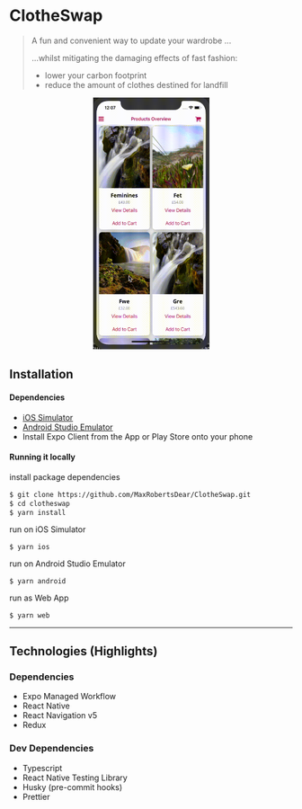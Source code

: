 # ClotheSwap

> A fun and convenient way to update your wardrobe ...
>
>  ...whilst mitigating the damaging effects of fast fashion:
> - lower your carbon footprint
> - reduce the amount of clothes destined for landfill

<p align='center'>
<a target="_blank"><img src="README-assets/demo.gif" 
alt="Demo" width="207" height="448" alig /></a>
</p>


## Installation

#### Dependencies
- [iOS Simulator](https://docs.expo.io/workflow/ios-simulator/)
- [Android Studio Emulator](https://docs.expo.io/workflow/android-studio-emulator/)
- Install Expo Client from the App or Play Store onto your phone

#### Running it locally
install package dependencies
```shell
$ git clone https://github.com/MaxRobertsDear/ClotheSwap.git
$ cd clotheswap
$ yarn install
```
run on iOS Simulator
```shell
$ yarn ios
```
run on Android Studio Emulator
```shell
$ yarn android
```
run as Web App
```shell
$ yarn web
```

---

## Technologies (Highlights)
### Dependencies
- Expo Managed Workflow
- React Native
- React Navigation v5
- Redux
### Dev Dependencies
- Typescript
- React Native Testing Library
- Husky (pre-commit hooks)
- Prettier

